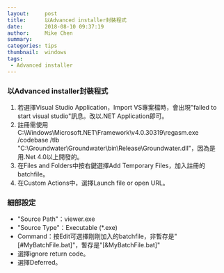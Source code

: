 ```yaml
---
layout:     post
title:      以Advanced installer封裝程式
date:       2018-08-10 09:37:19
author:     Mike Chen
summary:    
categories: tips
thumbnail:  windows
tags:
 - Advanced installer
---
```


### 以Advanced installer封裝程式

1. 若選擇Visual Studio Application，Import VS專案檔時，會出現"failed to start visual studio"訊息。改以.NET Application即可。
2. 註冊需使用C:\Windows\Microsoft.NET\Framework\v4.0.30319\regasm.exe /codebase /tlb "C:\Groundwater\Groundwater\bin\Release\Groundwater.dll"，因為是用.Net 4.0以上開發的。
3. 在Files and Folders中按右鍵選擇Add Temporary Files，加入註冊的batchfile。
4. 在Custom Actions中，選擇Launch file or open URL。

### 細部設定
* "Source Path"：viewer.exe
* "Source Type"：Executable (*.exe)
* Command：按Edit可選擇剛剛加入的batchfile，非暫存是"[#MyBatchFile.bat]"，暫存是"[&MyBatchFile.bat]"
* 選擇ignore return code。
* 選擇Deferred。
